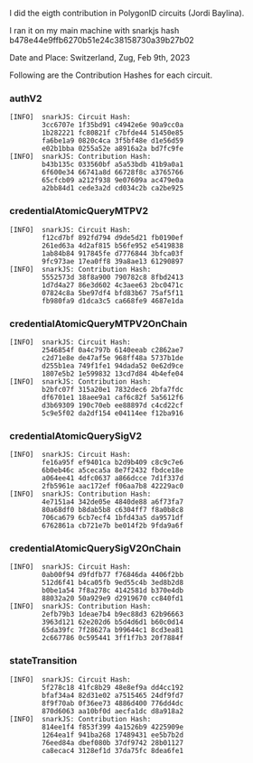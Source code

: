 I did the eigth contribution in PolygonID circuits (Jordi Baylina).

I ran it on my main machine with snarkjs hash b478e44e9ffb6270b51e24c38158730a39b27b02

Date and Place: Switzerland, Zug, Feb 9th, 2023

Following are the Contribution Hashes for each circuit.

### authV2

```
[INFO]  snarkJS: Circuit Hash:
		3cc6707e 1f35bd91 c4942e6e 90a9cc0a
		1b282221 fc80821f c7bfde44 51450e85
		fa6be1a9 0820c4ca 3f5bf48e d1e56d59
		e02b1bba 0255a52e a8916a2a bd7fc9fe
[INFO]  snarkJS: Contribution Hash:
		b43b135c 033560bf a5a53bdb 41b9a0a1
		6f600e34 66741a8d 66728f8c a3765766
		65cfcb09 a212f938 9e07609a ac479e0a
		a2bb84d1 cede3a2d cd034c2b ca2be925
```

### credentialAtomicQueryMTPV2

```
[INFO]  snarkJS: Circuit Hash:
		f12cd7bf 892fd794 d9de5d21 fb0190ef
		261ed63a 4d2af815 b56fe952 e5419838
		1ab84b84 917845fe d7776844 3bfca03f
		9fc973ae 17ea0ff8 39a8ae13 61290897
[INFO]  snarkJS: Contribution Hash:
		5552573d 38f8a900 790782c8 8fbd2413
		1d7d4a27 86e3d602 4c3aee63 2bc0471c
		07824c8a 5be97df4 bfd83b67 75af5f11
		fb980fa9 d1dca3c5 ca668fe9 4687e1da
```

### credentialAtomicQueryMTPV2OnChain

```
[INFO]  snarkJS: Circuit Hash:
		2546854f 0a4c797b 6140eeab c2862ae7
		c2d71e8e de47af5e 968ff48a 5737b1de
		d255b1ea 749f1fe1 94dada52 0e62d9ce
		1807e5b2 1e599832 13cd7d84 4b4efe04
[INFO]  snarkJS: Contribution Hash:
		b2bfc07f 315a20e1 7832dec6 2bfa7fdc
		df6701e1 18aee9a1 caf6c82f 5a5612f6
		d3b69309 190c70eb ee88897d c4cd22cf
		5c9e5f02 da2df154 e04114ee f12ba916
```

### credentialAtomicQuerySigV2

```
[INFO]  snarkJS: Circuit Hash:
		fe16a95f ef9401ca b2d9b409 c8c9c7e6
		6b0eb46c a5ceca5a 8e7f2432 fbdce18e
		a064ee41 4dfc0637 a866dcce 7d1f337d
		2fb5961e aac172ef f06aa7b8 42229ac0
[INFO]  snarkJS: Contribution Hash:
		4e7151a4 342de05e 4840de88 a6f73fa7
		80a68df0 b8dab5b8 c6304ff7 f8a0b8c8
		706ca679 6cb7ecf4 1bfd43a5 da9571df
		6762861a cb721e7b be014f2b 9fda9a6f
```

### credentialAtomicQuerySigV2OnChain


```
[INFO]  snarkJS: Circuit Hash:
		0ab00f94 d9fdfb77 f76846da 4406f2bb
		512d6f41 b4ca05fb 9ed55c4b 3ed8b2d8
		b0be1a54 7f8a278c 4142581d b370e4db
		88032a20 50a929e9 d2919670 cc840fd1
[INFO]  snarkJS: Contribution Hash:
		2efb79b3 1deae7b4 b9ec88d3 62b96663
		3963d121 62e202d6 b5d4d6d1 b60c0d14
		65da39fc 7f28627a b99644c1 8cd3ea81
		2c667786 0c595441 3ff1f7b3 20f7884f
```

### stateTransition

```
[INFO]  snarkJS: Circuit Hash:
		5f278c18 41fc8b29 48e8ef9a dd4cc192
		bfaf34a4 82d31e02 a7515465 24df9fd7
		8f9f70ab 0f36ee73 4886d400 776dd4dc
		870d6063 aa10bf0d aecfa1dc d8a918a2
[INFO]  snarkJS: Contribution Hash:
		814ee1f4 f853f399 4a1526b9 4225909e
		1264ea1f 941ba268 17489431 ee5b7b2d
		76eed84a dbef080b 37df9742 28b01127
		ca8ecac4 3128ef1d 37da75fc 8dea6fe1
```
